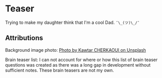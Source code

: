 # Teaser

Trying to make my daughter think that I'm a cool Dad. `¯\_(ツ)\_/¯`

## Attributions

Background image photo: [Photo by Kawtar CHERKAOUI on Unsplash](https://unsplash.com/photos/1Q1P_XpWylY)

Brain teaser list: I can not account for where or how this list of brain teaser questions was created as there was a long gap in development without sufficient notes. These brain teasers are not my own.

